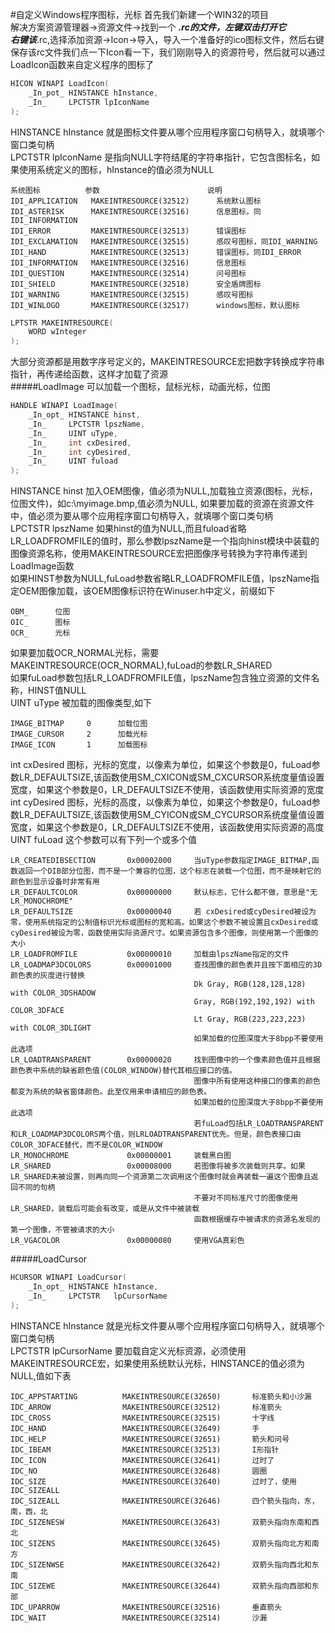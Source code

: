 #自定义Windows程序图标，光标
首先我们新建一个WIN32的项目    
解决方案资源管理器->资源文件->找到一个 ***.rc的文件，左键双击打开它     
右键该***.rc,选择添加资源->Icon->导入，导入一个准备好的ico图标文件，然后右键保存该rc文件我们点一下Icon看一下，我们刚刚导入的资源符号，然后就可以通过LoadIcon函数来自定义程序的图标了
```cpp
HICON WINAPI LoadIcon(
	_In_pot_ HINSTANCE hInstance,
	_In_     LPCTSTR lpIconName
);
```
HINSTANCE hInstance 就是图标文件要从哪个应用程序窗口句柄导入，就填哪个窗口类句柄         
LPCTSTR lpIconName 是指向NULL字符结尾的字符串指针，它包含图标名，如果使用系统定义的图标，hInstance的值必须为NULL
```text
系统图标          参数                        说明
IDI_APPLICATION   MAKEINTRESOURCE(32512)      系统默认图标
IDI_ASTERISK      MAKEINTRESOURCE(32516)      信息图标，同IDI_INFORMATION
IDI_ERROR         MAKEINTRESOURCE(32513)      错误图标
IDI_EXCLAMATION   MAKEINTRESOURCE(32515)      感叹号图标，同IDI_WARNING
IDI_HAND          MAKEINTRESOURCE(32513)      错误图标，同IDI_ERROR
IDI_INFORMATION   MAKEINTRESOURCE(32516)      信息图标
IDI_QUESTION      MAKEINTRESOURCE(32514)      问号图标
IDI_SHIELD        MAKEINTRESOURCE(32518)      安全盾牌图标
IDI_WARNING       MAKEINTRESOURCE(32515)      感叹号图标
IDI_WINLOGO       MAKEINTRESOURCE(32517)      windows图标，默认图标
```
```cpp
LPTSTR MAKEINTRESOURCE(
	WORD wInteger
);
```
大部分资源都是用数字序号定义的，MAKEINTRESOURCE宏把数字转换成字符串指针，再传递给函数，这样才加载了资源       
#####LoadImage
可以加载一个图标，鼠标光标，动画光标，位图
```cpp
HANDLE WINAPI LoadImage(
	_In_opt_ HINSTANCE hinst,
	_In_     LPCTSTR lpszName,
	_In_     UINT uType,
	_In_     int cxDesired,
	_In_     int cyDesired,
	_In_     UINT fuload
);
```
HINSTANCE hinst 加入OEM图像，值必须为NULL,加载独立资源(图标，光标，位图文件)，如c:\myimage.bmp,值必须为NULL, 如果要加载的资源在资源文件中，值必须为要从哪个应用程序窗口句柄导入，就填哪个窗口类句柄       
LPCTSTR lpszName 如果hinst的值为NULL,而且fuload省略LR_LOADFROMFILE的值时，那么参数lpszName是一个指向hinst模块中装载的图像资源名称，使用MAKEINTRESOURCE宏把图像序号转换为字符串传递到LoadImage函数     
如果HINST参数为NULL,fuLoad参数省略LR_LOADFROMFILE值，lpszName指定OEM图像加载，该OEM图像标识符在Winuser.h中定义，前缀如下
```text
OBM_      位图
OIC_      图标
OCR_      光标
```
如果要加载OCR_NORMAL光标，需要MAKEINTRESOURCE(OCR_NORMAL),fuLoad的参数LR_SHARED        
如果fuLoad参数包括LR_LOADFROMFILE值，lpszName包含独立资源的文件名称，HINST值NULL      
UINT uType 被加载的图像类型,如下
```text
IMAGE_BITMAP     0      加载位图
IMAGE_CURSOR     2      加载光标
IMAGE_ICON       1      加载图标
```
int cxDesired 图标，光标的宽度，以像素为单位，如果这个参数是0，fuLoad参数LR_DEFAULTSIZE,该函数使用SM_CXICON或SM_CXCURSOR系统度量值设置宽度，如果这个参数是0，LR_DEFAULTSIZE不使用，该函数使用实际资源的宽度      
int cyDesired 图标，光标的高度，以像素为单位，如果这个参数是0，fuLoad参数LR_DEFAULTSIZE,该函数使用SM_CYICON或SM_CYCURSOR系统度量值设置宽度，如果这个参数是0，LR_DEFAULTSIZE不使用，该函数使用实际资源的高度    
UINT fuLoad 这个参数可以有下列一个或多个值
```text
LR_CREATEDIBSECTION       0x00002000     当uType参数指定IMAGE_BITMAP,函数返回一个DIB部分位图，而不是一个兼容的位图，这个标志在装载一个位图，而不是映射它的颜色到显示设备时非常有用
LR_DEFAULTCOLOR           0x00000000     默认标志，它什么都不做，意思是"无LR_MONOCHROME"
LR_DEFAULTSIZE            0x00000040     若 cxDesired或cyDesired被设为零，使用系统指定的公制值标识光标或图标的宽和高。如果这个参数不被设置且cxDesired或cyDesired被设为零，函数使用实际资源尺寸。如果资源包含多个图像，则使用第一个图像的大小
LR_LOADFROMFILE           0x00000010     加载由lpszName指定的文件
LR_LOADMAP3DCOLORS        0x00001000     查找图像的颜色表并且按下面相应的3D颜色表的灰度进行替换
                                         Dk Gray, RGB(128,128,128) with COLOR_3DSHADOW
                                         Gray, RGB(192,192,192) with COLOR_3DFACE
                                         Lt Gray, RGB(223,223,223) with COLOR_3DLIGHT
                                         如果加载的位图深度大于8bpp不要使用此选项
LR_LOADTRANSPARENT        0x00000020     找到图像中的一个像素颜色值并且根据颜色表中系统的缺省颜色值(COLOR_WINDOW)替代其相应接口的值。
                                         图像中所有使用这种接口的像素的颜色都变为系统的缺省窗体颜色。此至仅用来申请相应的颜色表。
                                         如果加载的位图深度大于8bpp不要使用此选项
                                         若fuLoad包括LR_LOADTRANSPARENT和LR_LOADMAP3DCOLORS两个值，则LRLOADTRANSPARENT优先。但是，颜色表接口由COLOR_3DFACE替代，而不是COLOR_WINDOW
LR_MONOCHROME             0x00000001     装载黑白图
LR_SHARED                 0x00008000     若图像将被多次装载则共享。如果LR_SHARED未被设置，则再向同一个资源第二次调用这个图像时就会再装载一遍这个图像且返回不同的句柄
                                         不要对不同标准尺寸的图像使用LR_SHARED，装载后可能会有改变，或是从文件中被装载
                                         函数根据缓存中被请求的资源名发现的第一个图像，不管被请求的大小
LR_VGACOLOR               0x00000080     使用VGA真彩色
```
#####LoadCursor
```cpp
HCURSOR WINAPI LoadCursor(
	_In_opt_ HINSTANCE hInstance,
	_In_     LPCTSTR   lpCursorName
);
```
HINSTANCE hInstance 就是光标文件要从哪个应用程序窗口句柄导入，就填哪个窗口类句柄           
LPCTSTR lpCursorName 要加载自定义光标资源，必须使用MAKEINTRESOURCE宏，如果使用系统默认光标，HINSTANCE的值必须为NULL,值如下表
```text
IDC_APPSTARTING          MAKEINTRESOURCE(32650)       标准箭头和小沙漏
IDC_ARROW                MAKEINTRESOURCE(32512)       标准箭头
IDC_CROSS                MAKEINTRESOURCE(32515)       十字线
IDC_HAND                 MAKEINTRESOURCE(32649)       手
IDC_HELP                 MAKEINTRESOURCE(32651)       箭头和问号
IDC_IBEAM                MAKEINTRESOURCE(32513)       I形指针
IDC_ICON                 MAKEINTRESOURCE(32641)       过时了
IDC_NO                   MAKEINTRESOURCE(32648)       圆圈
IDC_SIZE                 MAKEINTRESOURCE(32640)       过时了，使用IDC_SIZEALL
IDC_SIZEALL              MAKEINTRESOURCE(32646)       四个箭头指向，东，南，西，北
IDC_SIZENESW             MAKEINTRESOURCE(32643)       双箭头指向东南和西北
IDC_SIZENS               MAKEINTRESOURCE(32645)       双箭头指向北方和南方
IDC_SIZENWSE             MAKEINTRESOURCE(32642)       双箭头指向西北和东南
IDC_SIZEWE               MAKEINTRESOURCE(32644)       双箭头指向西部和东部
IDC_UPARROW              MAKEINTRESOURCE(32516)       垂直箭头
IDC_WAIT                 MAKEINTRESOURCE(32514)       沙漏
```




